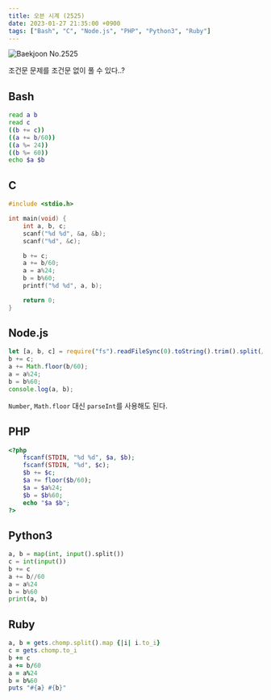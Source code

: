 ```yaml
---
title: 오븐 시계 (2525)
date: 2023-01-27 21:35:00 +0900
tags: ["Bash", "C", "Node.js", "PHP", "Python3", "Ruby"]
---
```


![Baekjoon No.2525](https://cdn.jsdelivr.net/gh/kimzuni/cdn/blog/baekjoon-2525.png)

조건문 문제를 조건문 없이 풀 수 있다..?

## Bash

```bash
read a b
read c
((b += c))
((a += b/60))
((a %= 24))
((b %= 60))
echo $a $b
```

## C

```c
#include <stdio.h>

int main(void) {
	int a, b, c;
	scanf("%d %d", &a, &b);
	scanf("%d", &c);

	b += c;
	a += b/60;
	a = a%24;
	b = b%60;
	printf("%d %d", a, b);

	return 0;
}
```

## Node.js

```javascript
let [a, b, c] = require("fs").readFileSync(0).toString().trim().split(/ |\n/).map(Number);
b += c;
a += Math.floor(b/60);
a = a%24;
b = b%60;
console.log(a, b);
```

`Number`, `Math.floor` 대신 `parseInt`를 사용해도 된다.

## PHP

```php
<?php
	fscanf(STDIN, "%d %d", $a, $b);
	fscanf(STDIN, "%d", $c);
	$b += $c;
	$a += floor($b/60);
	$a = $a%24;
	$b = $b%60;
	echo "$a $b";
?>
```

## Python3

```python
a, b = map(int, input().split())
c = int(input())
b += c
a += b//60
a = a%24
b = b%60
print(a, b)
```

## Ruby

```ruby
a, b = gets.chomp.split().map {|i| i.to_i}
c = gets.chomp.to_i
b += c
a += b/60
a = a%24
b = b%60
puts "#{a} #{b}"
```
